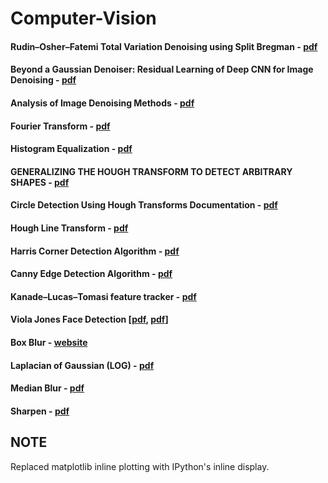 # Computer-Vision

#### Rudin–Osher–Fatemi Total Variation Denoising using Split Bregman - [pdf](http://www.ipol.im/pub/art/2012/g-tvd/article_lr.pdf)
#### Beyond a Gaussian Denoiser: Residual Learning of Deep CNN for Image Denoising - [pdf](https://www4.comp.polyu.edu.hk/~cslzhang/paper/DnCNN.pdf)
#### Analysis of Image Denoising Methods - [pdf](http://www.bioen.utah.edu/wiki/images/8/86/Miaomiao_ZHANG_Report.pdf)
#### Fourier Transform - [pdf](https://www.cs.unm.edu/~brayer/vision/fourier.html)
#### Histogram Equalization - [pdf](https://www.asee.org/documents/sections/middle-atlantic/spring-2010/Implementing-a-Histogram-Equalization-Algorithm.pdf)
#### GENERALIZING THE HOUGH TRANSFORM TO DETECT ARBITRARY SHAPES - [pdf](https://pdfs.semanticscholar.org/2c8c/97918a24c26da7c949a7d6aaf3201d9d9cf9.pdf)
#### Circle Detection Using Hough Transforms Documentation - [pdf](https://www.borovicka.org/files/research/bristol/hough-report.pdf)
#### Hough Line Transform - [pdf](http://web.ipac.caltech.edu/staff/fmasci/home/astro_refs/HoughTrans_lines_09.pdf)
#### Harris Corner Detection Algorithm - [pdf](http://www.cse.psu.edu/~rtc12/CSE486/lecture06.pdf)
#### Canny Edge Detection Algorithm - [pdf](http://www.cse.iitd.ernet.in/~pkalra/col783/canny.pdf)
#### Kanade–Lucas–Tomasi feature tracker - [pdf](http://web.yonsei.ac.kr/jksuhr/articles/Kanade-Lucas-Tomasi%20Tracker.pdf)
#### Viola Jones Face Detection  [[pdf](https://www2.units.it/carrato/didatt/EI_web/slides/ti/72_ViolaJones.pdf), [pdf](https://www.cs.ubc.ca/~lowe/425/slides/13-ViolaJones.pdf)]
#### Box Blur - [website](http://amritamaz.net/blog/understanding-box-blur)
#### Laplacian of Gaussian (LOG) - [pdf](http://www.cse.psu.edu/~rtc12/CSE486/lecture11_6pp.pdf)
#### Median Blur - [pdf](https://www.cs.auckland.ac.nz/courses/compsci373s1c/PatricesLectures/Image%20Filtering_2up.pdf)
#### Sharpen - [pdf](https://web.stanford.edu/class/cs448f/lectures/2.1/Sharpening.pdf)

## NOTE
Replaced matplotlib inline plotting with IPython's inline display.
